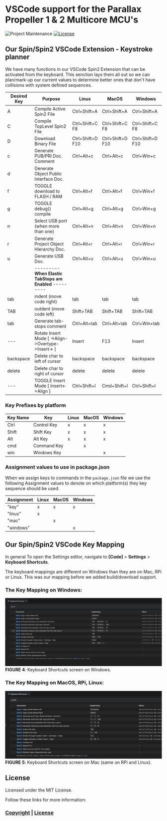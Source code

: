 # VSCode support for the Parallax Propeller 1 & 2 Multicore MCU's

![Project Maintenance][maintenance-shield]
[![License][license-shield]](LICENSE) 

## Our Spin/Spin2 VSCode Extension - Keystroke planner

We have many functions in our VSCode Spin2 Extension that can be activated from the keyboard. This senction lays them all out so we can plan/mark-up our current values to determine better ones that don't have collisions with system defined sequences.


| Desired Key | Purpose | Linux | MacOS | Windows 
| --- | --- | --- | --- | --- 
| A | Compile Active Spin2 File | Ctrl+Shift+A | Ctrl+Shift+A | Ctrl+Shift+A
| C | Compile TopLevel Spin2 File | Ctrl+Shift+C<br>F8 | Ctrl+Shift+C<br>F8 | Ctrl+Shift+C<br>F8
| D | Download Binary File | Ctrl+Shift+D<br>F10 | Ctrl+Shift+D<br>F10 | Ctrl+Shift+D<br>F10
| c | Generate PUB/PRI Doc. Comment | Ctrl+Alt+c | Ctrl+Alt+c | Ctrl+Win+c
| d | Generate Object Public Interface Doc. |
| f | TOGGLE download to FLASH / RAM | Ctrl+Alt+f | Ctrl+Alt+f | Ctrl+Win+f
| g | TOGGLE debug() compile | Ctrl+Alt+g | Ctrl+Alt+g | Ctrl+Win+g
| n | Select USB port (when more than one) | Ctrl+Alt+n | Ctrl+Alt+n | Ctrl+Win+n
| r | Generate Project Object Hierarchy Doc. | Ctrl+Alt+r | Ctrl+Alt+r | Ctrl+Win+r
| u | Generate USB Doc. | Ctrl+Alt+u | Ctrl+Alt+u | Ctrl+Win+u
| | --------- **When Elastic TabStops are Enabled** ---------
| tab | indent (move code right) | tab | tab | tab
| TAB | outdent (move code left) | Shift+TAB | Shift+TAB | Shift+TAB
| tab | Generate tab-stops comment | Ctrl+Alt+tab | Ctrl+Alt+tab | Ctrl+Win+tab
| --- | Rotate Insert Mode \[ ->Align->Overtype->Insert-> \] | Insert | F13 | Insert
| backspace | Delete char to left of cursor | backspace | backspace | backspace
| delete | Delete char to right of cursor | delete | delete | delete
| ---| TOGGLE Insert Mode \[ Insert<->Align \] | Ctrl+Shift+I | Cmd+Shift+I | Ctrl+Shift+I

### Key Prefixes by platform

| Key Name | Key | Linux | MacOS | Windows 
| --- | --- | --- | --- | --- 
| Ctrl | Control Key | x | x | x
| Shift | Shift Key | x | x | x
| Alt | Alt Key | x | x | x
| cmd | Command Key |   | x |  
| win | Windows Key |   |   | x

### Assignment values to use in package.json

When we assign keys to commands in the `package.json` file we use the following Assignment values to denote on which platform(s) they key sequence should be used.

| Assignment | Linux | MacOS | Windows 
| --- | --- | --- | --- 
| "key" | x | x | x
| "linux" | x |   |  
| "mac" |   | x |  
| "windows" |   |   | x


## Our Spin/Spin2 VSCode Key Mapping

In general To open the Settings editor, navigate to **[Code]** > **Settings** > **Keyboard Shortcuts**.

The keyboard mappings are different on Windows than they are on Mac, RPi or Linux. This was our mapping before we added build/download support.

### The Key Mapping on Windows:

![Keys 1 of 2](./DOCs/KeysOnWIndows.png)
**FIGURE 4**: Keyboard Shortcuts screen on Windows.

### The Key Mapping on MacOS, RPi, Linux:

![Keys 2 of 2](./DOCs/keysOnMacRPi.png)
**FIGURE 5**: Keyboard Shortcuts screen on Mac (same on RPi and Linux).

## License

Licensed under the MIT License. 

Follow these links for more information:

### [Copyright](copyright) | [License](LICENSE)

[maintenance-shield]: https://img.shields.io/badge/maintainer-stephen%40ironsheep%2ebiz-blue.svg?style=for-the-badge

[marketplace-version]: https://vsmarketplacebadge.apphb.com/version-short/ironsheepproductionsllc.spin2.svg

[marketplace-installs]: https://vsmarketplacebadge.apphb.com/installs-short/ironsheepproductionsllc.spin2.svg

[marketplace-rating]: https://vsmarketplacebadge.apphb.com/rating-short/ironsheepproductionsllc.spin2.svg

[license-shield]: https://img.shields.io/badge/License-MIT-yellow.svg

[Release-shield]: https://img.shields.io/github/release/ironsheep/P2-vscode-extensions/all.svg

[Issues-shield]: https://img.shields.io/github/issues/ironsheep/P2-vscode-extensions.svg
